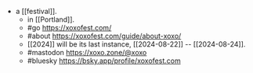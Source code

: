 - a [[festival]].
  - in [[Portland]].
  - #go https://xoxofest.com/
  - #about https://xoxofest.com/guide/about-xoxo/ 
  - [[2024]] will be its last instance, [[2024-08-22]] -- [[2024-08-24]].
  - #mastodon https://xoxo.zone/@xoxo
  - #bluesky https://bsky.app/profile/xoxofest.com